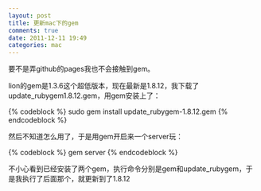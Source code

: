 ```yaml
---
layout: post
title: 更新mac下的gem
comments: true
date: 2011-12-11 19:49
categories: mac
---
```


要不是弄github的pages我也不会接触到gem。

lion的gem是1.3.6这个超低版本，现在最新是1.8.12，我下载了update_rubygem1.8.12.gem，用gem安装上了：

{% codeblock %}
sudo gem install update_rubygem-1.8.12.gem
{% endcodeblock %}

然后不知道怎么用了，于是用gem开启来一个server玩：

{% codeblock %}
gem server
{% endcodeblock %}

不小心看到已经安装了两个gem，执行命令分别是gem和update_rubygem，于是我执行了后面那个，就更新到了1.8.12

